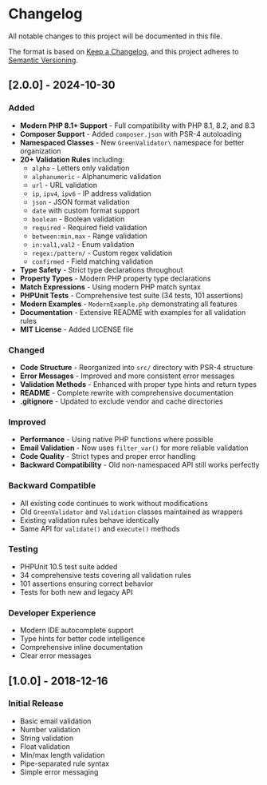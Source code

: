 # Changelog

All notable changes to this project will be documented in this file.

The format is based on [Keep a Changelog](https://keepachangelog.com/en/1.0.0/),
and this project adheres to [Semantic Versioning](https://semver.org/spec/v2.0.0.html).

## [2.0.0] - 2024-10-30

### Added
- **Modern PHP 8.1+ Support** - Full compatibility with PHP 8.1, 8.2, and 8.3
- **Composer Support** - Added `composer.json` with PSR-4 autoloading
- **Namespaced Classes** - New `GreenValidator\` namespace for better organization
- **20+ Validation Rules** including:
  - `alpha` - Letters only validation
  - `alphanumeric` - Alphanumeric validation
  - `url` - URL validation
  - `ip`, `ipv4`, `ipv6` - IP address validation
  - `json` - JSON format validation
  - `date` with custom format support
  - `boolean` - Boolean validation
  - `required` - Required field validation
  - `between:min,max` - Range validation
  - `in:val1,val2` - Enum validation
  - `regex:/pattern/` - Custom regex validation
  - `confirmed` - Field matching validation
- **Type Safety** - Strict type declarations throughout
- **Property Types** - Modern PHP property type declarations
- **Match Expressions** - Using modern PHP match syntax
- **PHPUnit Tests** - Comprehensive test suite (34 tests, 101 assertions)
- **Modern Examples** - `ModernExample.php` demonstrating all features
- **Documentation** - Extensive README with examples for all validation rules
- **MIT License** - Added LICENSE file

### Changed
- **Code Structure** - Reorganized into `src/` directory with PSR-4 structure
- **Error Messages** - Improved and more consistent error messages
- **Validation Methods** - Enhanced with proper type hints and return types
- **README** - Complete rewrite with comprehensive documentation
- **.gitignore** - Updated to exclude vendor and cache directories

### Improved
- **Performance** - Using native PHP functions where possible
- **Email Validation** - Now uses `filter_var()` for more reliable validation
- **Code Quality** - Strict types and proper error handling
- **Backward Compatibility** - Old non-namespaced API still works perfectly

### Backward Compatible
- All existing code continues to work without modifications
- Old `GreenValidator` and `Validation` classes maintained as wrappers
- Existing validation rules behave identically
- Same API for `validate()` and `execute()` methods

### Testing
- PHPUnit 10.5 test suite added
- 34 comprehensive tests covering all validation rules
- 101 assertions ensuring correct behavior
- Tests for both new and legacy API

### Developer Experience
- Modern IDE autocomplete support
- Type hints for better code intelligence
- Comprehensive inline documentation
- Clear error messages

## [1.0.0] - 2018-12-16

### Initial Release
- Basic email validation
- Number validation
- String validation
- Float validation
- Min/max length validation
- Pipe-separated rule syntax
- Simple error messaging

